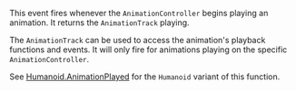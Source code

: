This event fires whenever the `AnimationController` begins playing an animation. It returns the `AnimationTrack` playing.

The `AnimationTrack` can be used to access the animation's playback functions and events. It will only fire for animations playing on the specific `AnimationController`.

See [Humanoid.AnimationPlayed](https://developer.roblox.com/api-reference/event/Humanoid/AnimationPlayed) for the `Humanoid` variant of this function.